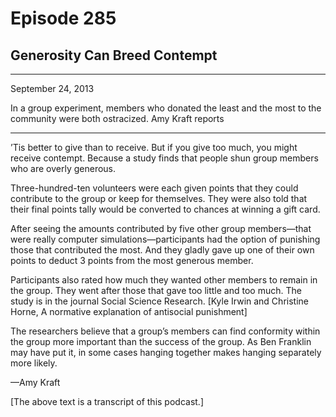 # Episode 285

## Generosity Can Breed Contempt

---

September 24, 2013

In a group experiment, members who donated the least and the most to the community were both ostracized. Amy Kraft reports

---

’Tis better to give than to receive. But if you give too much, you might receive contempt. Because a study finds that people shun group members who are overly generous.

Three-hundred-ten volunteers were each given points that they could contribute to the group or keep for themselves. They were also told that their final points tally would be converted to chances at winning a gift card.

After seeing the amounts contributed by five other group members—that were really computer simulations—participants had the option of punishing those that contributed the most. And they gladly gave up one of their own points to deduct 3 points from the most generous member.

Participants also rated how much they wanted other members to remain in the group. They went after those that gave too little and too much. The study is in the journal Social Science Research. [Kyle Irwin and Christine Horne, A normative explanation of antisocial punishment]

The researchers believe that a group’s members can find conformity within the group more important than the success of the group. As Ben Franklin may have put it, in some cases hanging together makes hanging separately more likely.

—Amy Kraft

[The above text is a transcript of this podcast.]

